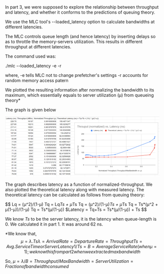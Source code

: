 In part 3, we were supposed to explore the relationship between throughput and latency, and whether it conforms to the predictions of queuing theory.

We use the MLC tool's --loaded_latency option to calculate bandwidths at different latencies.

The MLC controls queue length (and hence latency) by inserting delays so as to throttle the memory-servers utilization. This results in different throughput at different latencies.

The command used was:

./mlc --loaded_latency -e -r

where,
-e tells MLC not to change prefetcher's settings
-r accounts for random memory access patern

 We plotted the resulting information after normalizing the bandwidth to its maximum, which essentially equals to server utilization (µ) from queueing theory* 

 The graph is given below

 ![plot](./throughput_vs_latency.PNG) 

 The graph describes latency as a function of normalized-throughput. We also plotted the theoretical latency along with measured latency. The theoretical latency can be calculated as follows from queuing theory:

 $$
 Lq = (µ^2)/(1-µ)
 Tq = Lq*Ts + µ*Ts
 Tq = (µ^2)/(1-µ)*Ts + µ*Ts
 Tq = Ts*(µ^2 + µ(1-µ))/(1-µ)
 Tq = Ts*(µ/(1-µ))
 $Latency = Tq+Ts = Ts*(µ/(1-µ)) + Ts
 $$

 We know $Ts$ to be the server latency, it is the latency when queue-length is 0. We calculated it in part 1. It was around 62 ns.


 *We know that,
 $$
 µ = λ.Ts
 λ = Arrival Rate = Departure Rate = Throughput
 Ts = Avg. Service Time or Server Latency
 1/Ts = B = Average Service Rate (when µ = 1); we know this from part 2 when we extracted max bandwidth
 $$
 
 So,
 $µ = λ/B = Throughput/Max Bandwidth = Server Utilization = Fraction of bandwidth consumed$